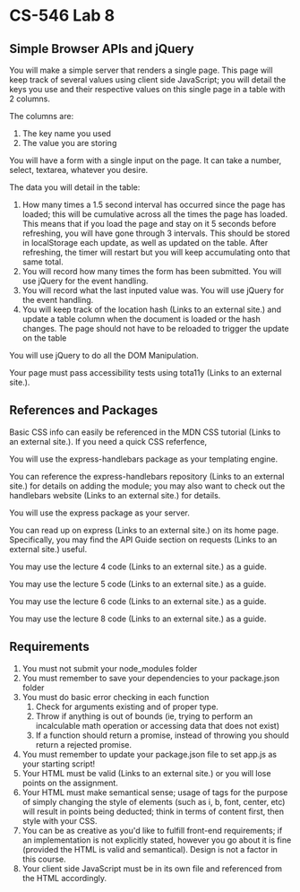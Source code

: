 # CS-546 Lab 8

## Simple Browser APIs and jQuery

You will make a simple server that renders a single page. This page will keep track of several values using client side JavaScript; you will detail the keys you use and their respective values on this single page in a table with 2 columns.

The columns are:

1. The key name you used
2. The value you are storing

You will have a form with a single input on the page. It can take a number, select, textarea, whatever you desire.

The data you will detail in the table:

1. How many times a 1.5 second interval has occurred since the page has loaded; this will be cumulative across all the times the page has loaded. This means that if you load the page and stay on it 5 seconds before refreshing, you will have gone through 3 intervals. This should be stored in localStorage each update, as well as updated on the table. After refreshing, the timer will restart but you will keep accumulating onto that same total.
2. You will record how many times the form has been submitted. You will use jQuery for the event handling.
3. You will record what the last inputed value was. You will use jQuery for the event handling.
4. You will keep track of the location hash (Links to an external site.) and update a table column when the document is loaded or the hash changes. The page should not have to be reloaded to trigger the update on the table

You will use jQuery to do all the DOM Manipulation.

Your page must pass accessibility tests using tota11y (Links to an external site.).

## References and Packages

Basic CSS info can easily be referenced in the MDN CSS tutorial (Links to an external site.). If you need a quick CSS referfence,

You will use the express-handlebars package as your templating engine.

You can reference the express-handlebars repository (Links to an external site.) for details on adding the module; you may also want to check out the handlebars website (Links to an external site.) for details.

You will use the express package as your server.

You can read up on express (Links to an external site.) on its home page. Specifically, you may find the API Guide section on requests (Links to an external site.) useful.

You may use the lecture 4 code (Links to an external site.) as a guide.

You may use the lecture 5 code (Links to an external site.) as a guide.

You may use the lecture 6 code (Links to an external site.) as a guide.

You may use the lecture 8 code (Links to an external site.) as a guide.

## Requirements

1. You must not submit your node_modules folder
2. You must remember to save your dependencies to your package.json folder
3. You must do basic error checking in each function
	1. Check for arguments existing and of proper type.
	2. Throw if anything is out of bounds (ie, trying to perform an incalculable math operation or accessing data that does not exist)
	3. If a function should return a promise, instead of throwing you should return a rejected promise.
4. You must remember to update your package.json file to set app.js as your starting script!
5. Your HTML must be valid (Links to an external site.) or you will lose points on the assignment.
6. Your HTML must make semantical sense; usage of tags for the purpose of simply changing the style of elements (such as i, b, font, center, etc) will result in points being deducted; think in terms of content first, then style with your CSS.
7. You can be as creative as you'd like to fulfill front-end requirements; if an implementation is not explicitly stated, however you go about it is fine (provided the HTML is valid and semantical). Design is not a factor in this course.
8. Your client side JavaScript must be in its own file and referenced from the HTML accordingly.